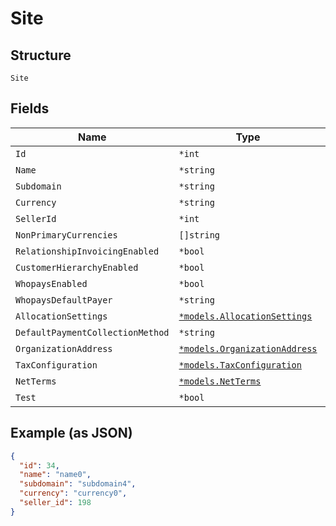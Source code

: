 
# Site

## Structure

`Site`

## Fields

| Name | Type | Tags | Description |
|  --- | --- | --- | --- |
| `Id` | `*int` | Optional | - |
| `Name` | `*string` | Optional | - |
| `Subdomain` | `*string` | Optional | - |
| `Currency` | `*string` | Optional | - |
| `SellerId` | `*int` | Optional | - |
| `NonPrimaryCurrencies` | `[]string` | Optional | - |
| `RelationshipInvoicingEnabled` | `*bool` | Optional | - |
| `CustomerHierarchyEnabled` | `*bool` | Optional | - |
| `WhopaysEnabled` | `*bool` | Optional | - |
| `WhopaysDefaultPayer` | `*string` | Optional | - |
| `AllocationSettings` | [`*models.AllocationSettings`](../../doc/models/allocation-settings.md) | Optional | - |
| `DefaultPaymentCollectionMethod` | `*string` | Optional | - |
| `OrganizationAddress` | [`*models.OrganizationAddress`](../../doc/models/organization-address.md) | Optional | - |
| `TaxConfiguration` | [`*models.TaxConfiguration`](../../doc/models/tax-configuration.md) | Optional | - |
| `NetTerms` | [`*models.NetTerms`](../../doc/models/net-terms.md) | Optional | - |
| `Test` | `*bool` | Optional | - |

## Example (as JSON)

```json
{
  "id": 34,
  "name": "name0",
  "subdomain": "subdomain4",
  "currency": "currency0",
  "seller_id": 198
}
```

